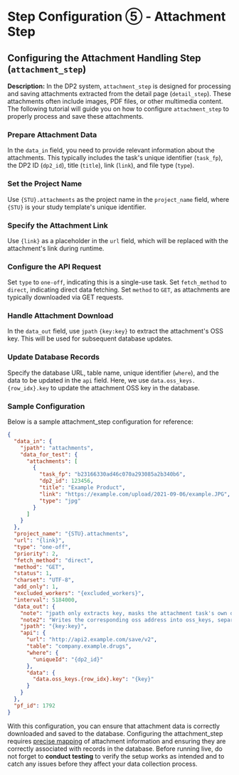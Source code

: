 # Step Configuration ⑤ - Attachment Step
## Configuring the Attachment Handling Step (`attachment_step`)

**Description:**
In the DP2 system, `attachment_step` is designed for processing and saving attachments extracted from the detail page (`detail_step`). These attachments often include images, PDF files, or other multimedia content. The following tutorial will guide you on how to configure `attachment_step` to properly process and save these attachments.

### Prepare Attachment Data

In the `data_in` field, you need to provide relevant information about the attachments. This typically includes the task's unique identifier (`task_fp`), the DP2 ID (`dp2_id`), title (`title`), link (`link`), and file type (`type`).

###  Set the Project Name

Use `{STU}.attachments` as the project name in the `project_name` field, where `{STU}` is your study template's unique identifier.

###  Specify the Attachment Link

Use `{link}` as a placeholder in the `url` field, which will be replaced with the attachment's link during runtime.

###  Configure the API Request

Set `type` to `one-off`, indicating this is a single-use task. Set `fetch_method` to `direct`, indicating direct data fetching. Set `method` to `GET`, as attachments are typically downloaded via GET requests.

###  Handle Attachment Download

In the `data_out` field, use `jpath` `{key:key}` to extract the attachment's OSS key. This will be used for subsequent database updates.

###  Update Database Records

Specify the database URL, table name, unique identifier (`where`), and the data to be updated in the `api` field. Here, we use `data.oss_keys.{row_idx}.key` to update the attachment OSS key in the database.

### Sample Configuration

Below is a sample attachment_step configuration for reference:

```json
{
  "data_in": {
    "jpath": "attachments",
    "data_for_test": {
      "attachments": [
        {
          "task_fp": "b23166330ad46c070a293085a2b340b6",
          "dp2_id": 123456,
          "title": "Example Product",
          "link": "https://example.com/upload/2021-09-06/example.JPG",
          "type": "jpg"
        }
      ]
    }
  },
  "project_name": "{STU}.attachments",
  "url": "{link}",
  "type": "one-off",
  "priority": 2,
  "fetch_method": "direct",
  "method": "GET",
  "status": 1,
  "charset": "UTF-8",
  "add_only": 1,
  "excluded_workers": "{excluded_workers}",
  "interval": 5184000,
  "data_out": {
    "note": "jpath only extracts key, masks the attachment task's own dp2_id",
    "note2": "Writes the corresponding oss address into oss_keys, separated from the attachments field",
    "jpath": "{key:key}",
    "api": {
      "url": "http://api2.example.com/save/v2",
      "table": "company.example.drugs",
      "where": {
        "uniqueId": "{dp2_id}"
      },
      "data": {
        "data.oss_keys.{row_idx}.key": "{key}"
      }
    }
  },
  "pf_id": 1792
}
```
With this configuration, you can ensure that attachment data is correctly downloaded and saved to the database. Configuring the attachment_step requires [precise mapping](API%20Configuration%20Guide%20in%20DP2.md) of attachment information and ensuring they are correctly associated with records in the database. Before running live, do not forget to **conduct testing** to verify the setup works as intended and to catch any issues before they affect your data collection process.
